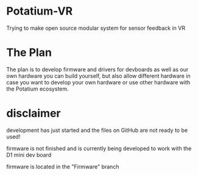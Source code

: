 # Potatium-VR
Trying to make open source modular system for sensor feedback in VR
# The Plan
The plan is to develop firmware and drivers for devboards as well as our own hardware you can build yourself, but also allow different hardware in case you want to develop your own hardware or use other hardware with the Potatium ecosystem.
# disclaimer
development has just started and the files on GitHub are not ready to be used!

firmware is not finished and is currently being developed to work with the D1 mini dev board

firmware is located in the "Firmware" branch
